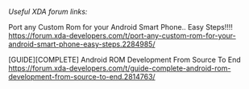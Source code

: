 *Useful XDA forum links:*

Port any Custom Rom for your Android Smart Phone.. Easy Steps!!!!
https://forum.xda-developers.com/t/port-any-custom-rom-for-your-android-smart-phone-easy-steps.2284985/

[GUIDE][COMPLETE] Android ROM Development From Source To End
https://forum.xda-developers.com/t/guide-complete-android-rom-development-from-source-to-end.2814763/
